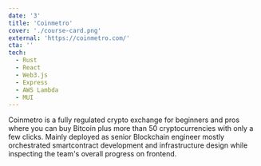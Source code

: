 ```yaml
---
date: '3'
title: 'Coinmetro'
cover: './course-card.png'
external: 'https://coinmetro.com/'
cta: ''
tech:
  - Rust
  - React
  - Web3.js
  - Express
  - AWS Lambda
  - MUI
---
```


Coinmetro is a fully regulated crypto exchange for beginners and pros where you can buy Bitcoin plus more than 50 cryptocurrencies with only a few clicks. Mainly deployed as senior <a>Blockchain</a> engineer mostly orchestrated smartcontract development and infrastructure design while inspecting the team's overall progress on frontend.

